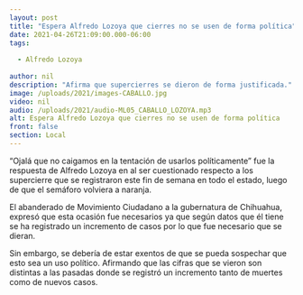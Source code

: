 ```yaml
---
layout: post
title: "Espera Alfredo Lozoya que cierres no se usen de forma política"
date: 2021-04-26T21:09:00.000-06:00
tags:
  
  - Alfredo Lozoya
  
author: nil
description: "Afirma que supercierres se dieron de forma justificada."
image: /uploads/2021/images-CABALLO.jpg
video: nil
audio: /uploads/2021/audio-ML05_CABALLO_LOZOYA.mp3
alt: Espera Alfredo Lozoya que cierres no se usen de forma política
front: false
section: Local
---
```


“Ojalá que no caigamos en la tentación de usarlos políticamente” fue la respuesta de Alfredo Lozoya en al ser cuestionado respecto a los supercierre que se registraron este fin de semana en todo el estado, luego de que el semáforo volviera a naranja.

El abanderado de Movimiento Ciudadano a la gubernatura de Chihuahua, expresó que esta ocasión fue necesarios ya que según datos que él tiene se ha registrado un incremento de casos por lo que fue necesario que se dieran.

Sin embargo, se debería de estar exentos de que se pueda sospechar que esto sea un uso político. Afirmando que las cifras que se vieron son distintas a las pasadas donde se registró un incremento tanto de muertes como de nuevos casos. 

